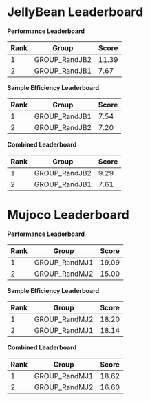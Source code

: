 # JellyBean Leaderboard

**Performance Leaderboard**

|Rank      |Group     |Score     |
|----------|----------|----------|
|1      |GROUP_RandJB2     |11.39     |
|2      |GROUP_RandJB1     |7.67     |


**Sample Efficiency Leaderboard**

|Rank      |Group     |Score     |
|----------|----------|----------|
|1      |GROUP_RandJB1     |7.54     |
|2      |GROUP_RandJB2     |7.20     |


**Combined Leaderboard**

|Rank      |Group     |Score     |
|----------|----------|----------|
|1      |GROUP_RandJB2     |9.29     |
|2      |GROUP_RandJB1     |7.61     |


# Mujoco Leaderboard

**Performance Leaderboard**

|Rank      |Group     |Score     |
|----------|----------|----------|
|1      |GROUP_RandMJ1     |19.09     |
|2      |GROUP_RandMJ2     |15.00     |


**Sample Efficiency Leaderboard**

|Rank      |Group     |Score     |
|----------|----------|----------|
|1      |GROUP_RandMJ2     |18.20     |
|2      |GROUP_RandMJ1     |18.14     |


**Combined Leaderboard**

|Rank      |Group     |Score     |
|----------|----------|----------|
|1      |GROUP_RandMJ1     |18.62     |
|2      |GROUP_RandMJ2     |16.60     |


